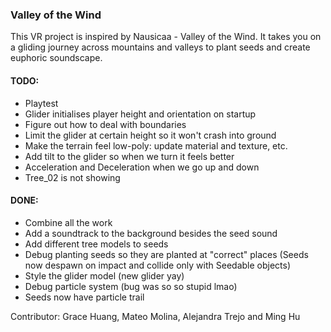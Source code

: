 ### Valley of the Wind

This VR project is inspired by Nausicaa - Valley of the Wind. It takes you on a gliding journey across mountains and valleys to plant seeds and create euphoric soundscape.

#### TODO:
- Playtest
- Glider initialises player height and orientation on startup
- Figure out how to deal with boundaries
- Limit the glider at certain height so it won't crash into ground
- Make the terrain feel low-poly: update material and texture, etc.
- Add tilt to the glider so when we turn it feels better
- Acceleration and Deceleration when we go up and down
- Tree_02 is not showing

#### DONE:
- Combine all the work
- Add a soundtrack to the background besides the seed sound
- Add different tree models to seeds
- Debug planting seeds so they are planted at "correct" places (Seeds now despawn on impact and collide only with Seedable objects)
- Style the glider model (new glider yay)
- Debug particle system (bug was so so stupid lmao)
- Seeds now have particle trail

Contributor: Grace Huang, Mateo Molina, Alejandra Trejo and Ming Hu
